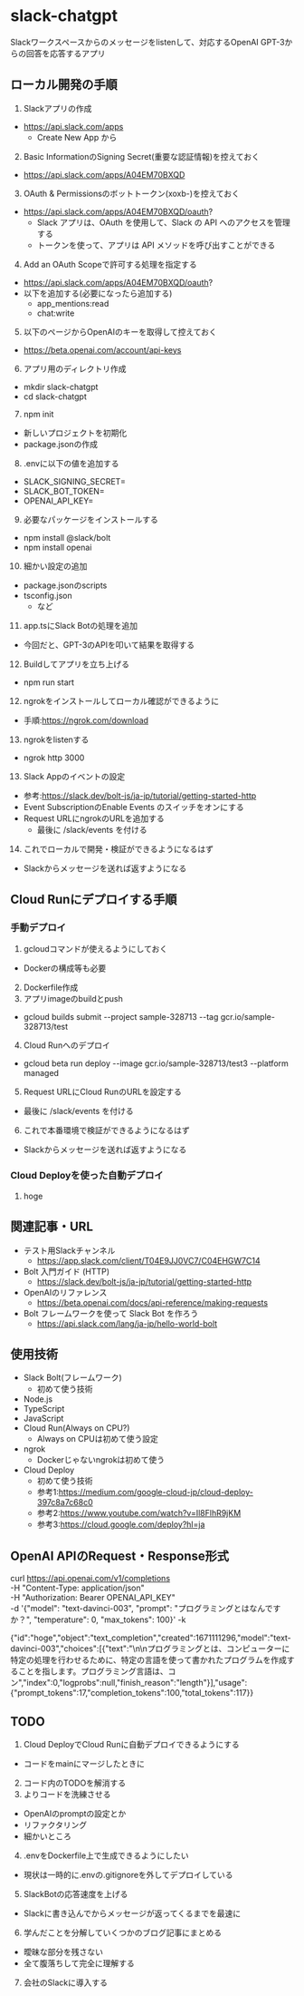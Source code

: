 # slack-chatgpt
Slackワークスペースからのメッセージをlistenして、対応するOpenAI GPT-3からの回答を応答するアプリ

## ローカル開発の手順
1. Slackアプリの作成 
  - https://api.slack.com/apps
    - Create New App から
2. Basic InformationのSigning Secret(重要な認証情報)を控えておく
  - https://api.slack.com/apps/A04EM70BXQD
3. OAuth & Permissionsのボットトークン(xoxb-)を控えておく
  - https://api.slack.com/apps/A04EM70BXQD/oauth?
    - Slack アプリは、OAuth を使用して、Slack の API へのアクセスを管理する
    - トークンを使って、アプリは API メソッドを呼び出すことができる
4. Add an OAuth Scopeで許可する処理を指定する
  - https://api.slack.com/apps/A04EM70BXQD/oauth?
  - 以下を追加する(必要になったら追加する)
    - app_mentions:read
    - chat:write
5. 以下のページからOpenAIのキーを取得して控えておく
  - https://beta.openai.com/account/api-keys
6. アプリ用のディレクトリ作成
  - mkdir slack-chatgpt
  - cd slack-chatgpt 
7. npm init
  - 新しいプロジェクトを初期化
  - package.jsonの作成
8. .envに以下の値を追加する
  - SLACK_SIGNING_SECRET=
  - SLACK_BOT_TOKEN=
  - OPENAI_API_KEY=
9. 必要なパッケージをインストールする
  - npm install @slack/bolt
  - npm install openai 
10. 細かい設定の追加
  - package.jsonのscripts
  - tsconfig.json
    - など
11. app.tsにSlack Botの処理を追加
  - 今回だと、GPT-3のAPIを叩いて結果を取得する
12. Buildしてアプリを立ち上げる
  - npm run start
12. ngrokをインストールしてローカル確認ができるように
  - 手順:https://ngrok.com/download
13. ngrokをlistenする
  - ngrok http 3000
13. Slack Appのイベントの設定
  - 参考:https://slack.dev/bolt-js/ja-jp/tutorial/getting-started-http
  - Event SubscriptionのEnable Events のスイッチをオンにする
  - Request URLにngrokのURLを追加する
    - 最後に /slack/events を付ける
14. これでローカルで開発・検証ができるようになるはず
  - Slackからメッセージを送れば返すようになる

## Cloud Runにデプロイする手順
### 手動デプロイ
1. gcloudコマンドが使えるようにしておく
  - Dockerの構成等も必要
2. Dockerfile作成
3. アプリimageのbuildとpush
  - gcloud builds submit --project sample-328713 --tag gcr.io/sample-328713/test
4. Cloud Runへのデプロイ
  - gcloud beta run deploy --image gcr.io/sample-328713/test3 --platform managed
5. Request URLにCloud RunのURLを設定する 
  - 最後に /slack/events を付ける
6. これで本番環境で検証ができるようになるはず
  - Slackからメッセージを送れば返すようになる 

### Cloud Deployを使った自動デプロイ
1. hoge

## 関連記事・URL
- テスト用Slackチャンネル
  - https://app.slack.com/client/T04E9JJ0VC7/C04EHGW7C14
- Bolt 入門ガイド (HTTP)
  - https://slack.dev/bolt-js/ja-jp/tutorial/getting-started-http
- OpenAIのリファレンス
  - https://beta.openai.com/docs/api-reference/making-requests
- Bolt フレームワークを使って Slack Bot を作ろう
  - https://api.slack.com/lang/ja-jp/hello-world-bolt

## 使用技術
- Slack Bolt(フレームワーク)
  - 初めて使う技術
- Node.js
- TypeScript
- JavaScript
- Cloud Run(Always on CPU?)
  - Always on CPUは初めて使う設定
- ngrok
  - Dockerじゃないngrokは初めて使う
- Cloud Deploy
  - 初めて使う技術
  - 参考1:https://medium.com/google-cloud-jp/cloud-deploy-397c8a7c68c0
  - 参考2:https://www.youtube.com/watch?v=Il8FlhR9jKM
  - 参考3:https://cloud.google.com/deploy?hl=ja

## OpenAI APIのRequest・Response形式
<!-- Request -->
curl https://api.openai.com/v1/completions \
-H "Content-Type: application/json" \
-H "Authorization: Bearer OPENAI_API_KEY" \
-d '{"model": "text-davinci-003", "prompt": "プログラミングとはなんですか？", "temperature": 0, "max_tokens": 100}' -k  

<!-- Response -->
{"id":"hoge","object":"text_completion","created":1671111296,"model":"text-davinci-003","choices":[{"text":"\n\nプログラミングとは、コンピューターに特定の処理を行わせるために、特定の言語を使って書かれたプログラムを作成することを指します。プログラミング言語は、コン","index":0,"logprobs":null,"finish_reason":"length"}],"usage":{"prompt_tokens":17,"completion_tokens":100,"total_tokens":117}}

## TODO
1. Cloud DeployでCloud Runに自動デプロイできるようにする
  - コードをmainにマージしたときに
2. コード内のTODOを解消する
3. よりコードを洗練させる
  - OpenAIのpromptの設定とか
  - リファクタリング
  - 細かいところ
4. .envをDockerfile上で生成できるようにしたい
  - 現状は一時的に.envの.gitignoreを外してデプロイしている
5. SlackBotの応答速度を上げる
  - Slackに書き込んでからメッセージが返ってくるまでを最速に
6. 学んだことを分解していくつかのブログ記事にまとめる
  - 曖昧な部分を残さない
  - 全て腹落ちして完全に理解する
7. 会社のSlackに導入する